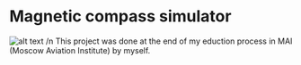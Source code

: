 # Magnetic compass simulator 
![alt text]( https://github.com/westgrosh/-Magnetic-compass-simulator/blob/master/KI_13_simulator.PNG )
/n
This project was done at the end of my eduction process in MAI (Moscow Aviation Institute) by myself.
